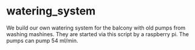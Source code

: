 # watering_system

We build our own watering system for the balcony with old pumps from washing mashines. They are started via this script by a raspberry pi. The pumps can pump 54 ml/min.
